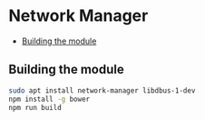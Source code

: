 # Network Manager

<!-- MarkdownTOC autolink="true" bracket="round" depth="2" indent="    " -->

- [Building the module](#building-the-module)

<!-- /MarkdownTOC -->

## Building the module

``` bash
sudo apt install network-manager libdbus-1-dev
npm install -g bower
npm run build
```
